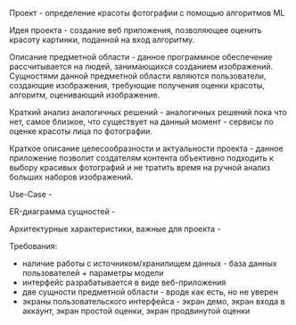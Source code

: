 Проект - определение красоты фотографии с помощью алгоритмов ML

Идея проекта - создание веб приложения, позволяющее оценить красоту картинки, поданной на вход алгоритму.

Описание предметной области - данное программное обеспечение рассчитывается на людей, занимающихся созданием изображений. Сущностями данной предметной области являются пользователи, создающие изображения, требующие получения оценки красоты, алгоритм, оценивающий изображение.

Краткий анализ аналогичных решений - аналогичных решений пока что нет, самое близкое, что существует на данный момент - сервисы по оценке красоты лица по фотографии.

Краткое описание целесообразности и актуальности проекта - данное приложение позволит создателям контента объективно подходить к выбору красивых фотографий и не тратить время на ручной анализ больших наборов изображений.

Use-Case - 

ER-диаграмма сущностей - 

Архитектурные характеристики, важные для проекта - 


Требования:
- наличие работы с источником/хранилищем данных - база данных пользователей + параметры модели
- интерфейс разрабатывается в виде веб-приложения
- две сущности предметной области - вроде как есть, но не уверен
- экраны пользовательского интерфейса - экран демо, экран входа в аккаунт, экран простой оценки, экран продвинутой оценки